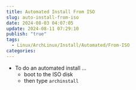 ```yaml
---
title: Automated Install From ISO
slug: auto-install-from-iso
date: 2024-08-03 04:07:05
update: 2024-08-11 07:29:10
publish: "true"
tags:
  - Linux/ArchLinux/Install/Automated/From-ISO
categories: 
---
```


- To do an automated install ...
    - boot to the ISO disk 
    - then type `archinstall`
